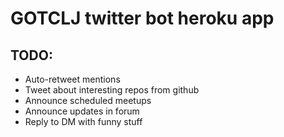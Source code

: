 # GOTCLJ twitter bot heroku app


## TODO:

- Auto-retweet mentions
- Tweet about interesting repos from github
- Announce scheduled meetups
- Announce updates in forum
- Reply to DM with funny stuff
